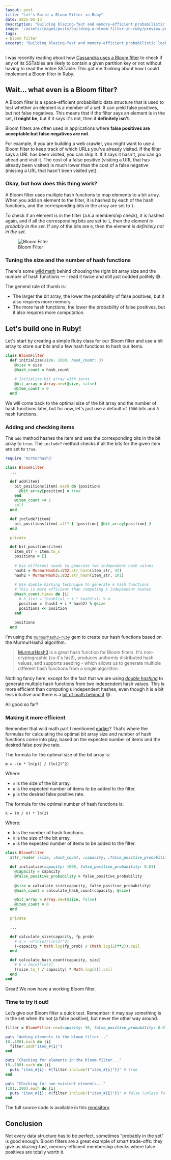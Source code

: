 ```yaml
---
layout: post
title: "Let's Build a Bloom Filter in Ruby"
date: 2025-05-13
description: "Building blazing-fast and memory-efficient probabilistic lookups in Ruby"
image: '/assets/images/posts/building-a-bloom-filter-in-ruby/preview.png'
tags:
- bloom filter
excerpt: "Building blazing-fast and memory-efficient probabilistic lookups in Ruby"
---
```


I was recently reading about how [Cassandra uses a Bloom filter](https://cassandra.apache.org/doc/4.1/cassandra/operating/bloom_filters.html) to check if any of its SSTables are likely to contain a given partition key or not without having to read the entire SSTable. This got me thinking about how I could implement a Bloom filter in Ruby.

## Wait... what even is a Bloom filter?

A Bloom filter is a space-efficient probabilistic data structure that is used to test whether an element is a member of a set. It can yield false positives, but not false negatives. This means that if the filter says an element is in the set, **it might be**, but if it says it's not, then it **definitely isn't**.

Bloom filters are often used in applications where **false positives are acceptable but false negatives are not**.

For example, if you are building a web crawler, you might want to use a Bloom filter to keep track of which URLs you've already visited. If the filter says a URL has been visited, you can skip it. If it says it hasn't, you can go ahead and visit it. The cost of a false positive (visiting a URL that has already been visited) is much lower than the cost of a false negative (missing a URL that hasn't been visited yet).

### Okay, but how does this thing work?

A Bloom filter uses multiple hash functions to map elements to a bit array. When you add an element to the filter, it is hashed by each of the hash functions, and the corresponding bits in the array are set to `1`.

To check if an element is in the filter (a.k.a membership check), it is hashed again, and if all the corresponding bits are set to `1`, then the element *is probably in the set*. If any of the bits are `0`, then the element *is definitely not in the set*.

<figure class="image-figure">
  <img src="/assets/images/posts/building-a-bloom-filter-in-ruby/bloom-filter.png" alt="Bloom Filter">
  <figcaption>Bloom Filter</figcaption>
</figure>

### Tuning the size and the number of hash functions

There's some [wild math](https://en.wikipedia.org/wiki/Bloom_filter) behind choosing the right bit array size and the number of hash functions — I read it twice and still just nodded politely 😅.

The general rule of thumb is:

- The larger the bit array, the lower the probability of false positives, but it also requires more memory.
- The more hash functions, the lower the probability of false positives, but it also requires more computation.

## Let's build one in Ruby!

Let's start by creating a simple Ruby class for our Bloom filter and use a bit array to store our bits and a few hash functions to hash our items.

```ruby
class BloomFilter
  def initialize(size: 1000, hash_count: 3)
    @size = size
    @hash_count = hash_count
    
    # Initialize bit array with zeros
    @bit_array = Array.new(@size, false)
    @item_count = 0
  end
```

We will come back to the optimal size of the bit array and the number of hash functions later, but for now, let's just use a default of `1000` bits and `3` hash functions.

### Adding and checking items

The `add` method hashes the item and sets the corresponding bits in the bit array to `true`. The `include?` method checks if all the bits for the given item are set to `true`.

```ruby
require 'murmurhash3'

class BloomFilter
  ...

  def add(item)
    bit_positions(item).each do |position|
      @bit_array[position] = true
    end
    @item_count += 1
    self
  end

  def include?(item)
    bit_positions(item).all? { |position| @bit_array[position] }
  end

  private

  def bit_positions(item)
    item_str = item.to_s
    positions = []
    
    # Use different seeds to generate two independent hash values
    hash1 = MurmurHash3::V32.str_hash(item_str, 42)
    hash2 = MurmurHash3::V32.str_hash(item_str, 101)
    
    # Use double hashing technique to generate k hash functions
    # This is more efficient than computing k independent hashes
    @hash_count.times do |i|
      # h_i(x) = (hash1(x) + i * hash2(x)) % m
      position = (hash1 + i * hash2) % @size
      positions << position
    end
    
    positions
  end
```

I'm using the [`murmurhash3-ruby`](https://github.com/funny-falcon/murmurhash3-ruby) gem to create our hash functions based on the MurmurHash3 algorithm.

> [MurmurHash3](https://en.wikipedia.org/wiki/MurmurHash) is a great hash function for Bloom filters. It's non-cryptographic (so it's fast!), produces uniformly distributed hash values, and supports seeding - which allows us to generate multiple different hash functions from a single algorithm.

Nothing fancy here, except for the fact that we are using [*double hashing*](https://en.wikipedia.org/wiki/Double_hashing) to generate multiple hash functions from two independent hash values. This is more efficient than computing `k` independent hashes, even though it is a bit less intuitive and there is a [bit of math behind it](https://www.eecs.harvard.edu/~michaelm/postscripts/tr-02-05.pdf) 😅.

All good so far?

### Making it more efficient

Remember that wild math part I mentioned [earlier](#tuning-the-size-and-the-number-of-hash-functions)? That’s where the formulas for calculating the optimal bit array size and number of hash functions come into play, based on the expected number of items and the desired false positive rate.

The formula for the optimal size of the bit array is:

```plaintext
m = -(n * ln(p)) / (ln(2)^2)
```

Where:

- `m` is the size of the bit array.
- `n` is the expected number of items to be added to the filter.
- `p` is the desired false positive rate.

The formula for the optimal number of hash functions is:

```plaintext
k = (m / n) * ln(2)
```

Where:

- `k` is the number of hash functions.
- `m` is the size of the bit array.
- `n` is the expected number of items to be added to the filter.

```ruby
class BloomFilter
  attr_reader :size, :hash_count, :capacity, :false_positive_probability

  def initialize(capacity: 1000, false_positive_probability: 0.01)
    @capacity = capacity
    @false_positive_probability = false_positive_probability
    
    @size = calculate_size(capacity, false_positive_probability)
    @hash_count = calculate_hash_count(capacity, @size)

    @bit_array = Array.new(@size, false)
    @item_count = 0
  end

  private

  ...

  def calculate_size(capacity, fp_prob)
    # m = -n*ln(p)/(ln(2)^2)
    (-capacity * Math.log(fp_prob) / (Math.log(2)**2)).ceil
  end

  def calculate_hash_count(capacity, size)
    # k = (m/n)*ln(2)
    ((size.to_f / capacity) * Math.log(2)).ceil
  end
end
```

Great! We now have a working Bloom filter.

### Time to try it out!

Let’s give our Bloom filter a quick test. Remember: it may say something is in the set when it’s not (a false positive), but never the other way around.

```ruby
filter = BloomFilter.new(capacity: 50, false_positive_probability: 0.01)

puts "Adding elements to the bloom filter..."
(0..100).each do |i|
  filter.add("item_#{i}")
end

puts "Checking for elements in the bloom filter..."
(0..100).each do |i|
  puts "item_#{i}: #{filter.include?("item_#{i}")}" # true
end

puts "Checking for non-existent elements..."
(101..200).each do |i|
  puts "item_#{i}: #{filter.include?("item_#{i}")}" # false (unless false positive)
end
```

The full source code is available in this [repository](https://github.com/mohllal/bloom-filter-ruby).

## Conclusion

Not every data structure has to be perfect, sometimes "probably in the set" is good enough. Bloom filters are a great example of smart trade-offs: they give us blazing-fast, memory-efficient membership checks where false positives are totally worth it.
